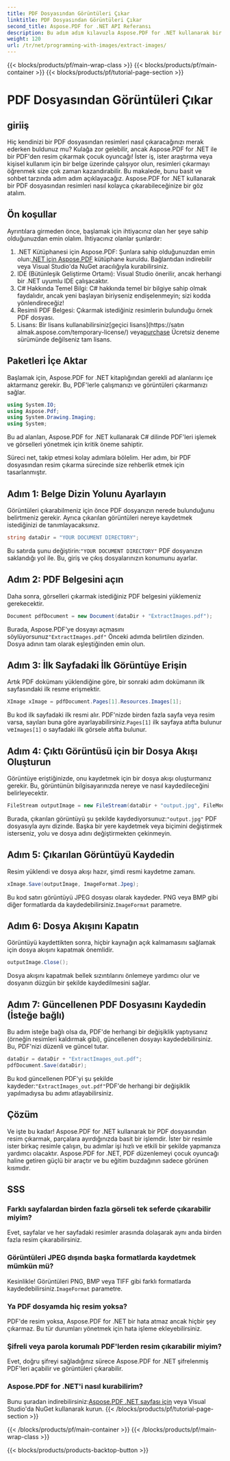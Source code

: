 ```yaml
---
title: PDF Dosyasından Görüntüleri Çıkar
linktitle: PDF Dosyasından Görüntüleri Çıkar
second_title: Aspose.PDF for .NET API Referansı
description: Bu adım adım kılavuzla Aspose.PDF for .NET kullanarak bir PDF dosyasından görüntüleri nasıl çıkaracağınızı öğrenin. İzlenmesi kolay talimatlarla başlayın.
weight: 120
url: /tr/net/programming-with-images/extract-images/
---
```


{{< blocks/products/pf/main-wrap-class >}}
{{< blocks/products/pf/main-container >}}
{{< blocks/products/pf/tutorial-page-section >}}

# PDF Dosyasından Görüntüleri Çıkar

## giriiş

Hiç kendinizi bir PDF dosyasından resimleri nasıl çıkaracağınızı merak ederken buldunuz mu? Kulağa zor gelebilir, ancak Aspose.PDF for .NET ile bir PDF'den resim çıkarmak çocuk oyuncağı! İster iş, ister araştırma veya kişisel kullanım için bir belge üzerinde çalışıyor olun, resimleri çıkarmayı öğrenmek size çok zaman kazandırabilir. Bu makalede, bunu basit ve sohbet tarzında adım adım açıklayacağız. Aspose.PDF for .NET kullanarak bir PDF dosyasından resimleri nasıl kolayca çıkarabileceğinize bir göz atalım.

## Ön koşullar

Ayrıntılara girmeden önce, başlamak için ihtiyacınız olan her şeye sahip olduğunuzdan emin olalım. İhtiyacınız olanlar şunlardır:

1.  .NET Kütüphanesi için Aspose.PDF: Şunlara sahip olduğunuzdan emin olun:[.NET için Aspose.PDF](https://releases.aspose.com/pdf/net/) kütüphane kuruldu. Bağlantıdan indirebilir veya Visual Studio'da NuGet aracılığıyla kurabilirsiniz.
2. IDE (Bütünleşik Geliştirme Ortamı): Visual Studio önerilir, ancak herhangi bir .NET uyumlu IDE çalışacaktır.
3. C# Hakkında Temel Bilgi: C# hakkında temel bir bilgiye sahip olmak faydalıdır, ancak yeni başlayan biriyseniz endişelenmeyin; sizi kodda yönlendireceğiz!
4. Resimli PDF Belgesi: Çıkarmak istediğiniz resimlerin bulunduğu örnek PDF dosyası.
5.  Lisans: Bir lisans kullanabilirsiniz[geçici lisans](https://satın almak.aspose.com/temporary-license/) veya[purchase](https://purchase.aspose.com/buy) Ücretsiz deneme sürümünde değilseniz tam lisans.

## Paketleri İçe Aktar

Başlamak için, Aspose.PDF for .NET kitaplığından gerekli ad alanlarını içe aktarmanız gerekir. Bu, PDF'lerle çalışmanızı ve görüntüleri çıkarmanızı sağlar.

```csharp
using System.IO;
using Aspose.Pdf;
using System.Drawing.Imaging;
using System;
```

Bu ad alanları, Aspose.PDF for .NET kullanarak C# dilinde PDF'leri işlemek ve görselleri yönetmek için kritik öneme sahiptir.

Süreci net, takip etmesi kolay adımlara bölelim. Her adım, bir PDF dosyasından resim çıkarma sürecinde size rehberlik etmek için tasarlanmıştır.

## Adım 1: Belge Dizin Yolunu Ayarlayın

Görüntüleri çıkarabilmeniz için önce PDF dosyanızın nerede bulunduğunu belirtmeniz gerekir. Ayrıca çıkarılan görüntüleri nereye kaydetmek istediğinizi de tanımlayacaksınız.

```csharp
string dataDir = "YOUR DOCUMENT DIRECTORY";
```

 Bu satırda şunu değiştirin:`"YOUR DOCUMENT DIRECTORY"` PDF dosyanızın saklandığı yol ile. Bu, giriş ve çıkış dosyalarınızın konumunu ayarlar.

## Adım 2: PDF Belgesini açın

Daha sonra, görselleri çıkarmak istediğiniz PDF belgesini yüklemeniz gerekecektir.

```csharp
Document pdfDocument = new Document(dataDir + "ExtractImages.pdf");
```

 Burada, Aspose.PDF'ye dosyayı açmasını söylüyorsunuz`"ExtractImages.pdf"` Önceki adımda belirtilen dizinden. Dosya adının tam olarak eşleştiğinden emin olun.

## Adım 3: İlk Sayfadaki İlk Görüntüye Erişin

Artık PDF dokümanı yüklendiğine göre, bir sonraki adım dokümanın ilk sayfasındaki ilk resme erişmektir.

```csharp
XImage xImage = pdfDocument.Pages[1].Resources.Images[1];
```

 Bu kod ilk sayfadaki ilk resmi alır. PDF'nizde birden fazla sayfa veya resim varsa, sayıları buna göre ayarlayabilirsiniz.`Pages[1]` ilk sayfaya atıfta bulunur ve`Images[1]` o sayfadaki ilk görsele atıfta bulunur.

## Adım 4: Çıktı Görüntüsü için bir Dosya Akışı Oluşturun

Görüntüye eriştiğinizde, onu kaydetmek için bir dosya akışı oluşturmanız gerekir. Bu, görüntünün bilgisayarınızda nereye ve nasıl kaydedileceğini belirleyecektir.

```csharp
FileStream outputImage = new FileStream(dataDir + "output.jpg", FileMode.Create);
```

 Burada, çıkarılan görüntüyü şu şekilde kaydediyorsunuz:`"output.jpg"` PDF dosyasıyla aynı dizinde. Başka bir yere kaydetmek veya biçimini değiştirmek isterseniz, yolu ve dosya adını değiştirmekten çekinmeyin.

## Adım 5: Çıkarılan Görüntüyü Kaydedin

Resim yüklendi ve dosya akışı hazır, şimdi resmi kaydetme zamanı.

```csharp
xImage.Save(outputImage, ImageFormat.Jpeg);
```

 Bu kod satırı görüntüyü JPEG dosyası olarak kaydeder. PNG veya BMP gibi diğer formatlarda da kaydedebilirsiniz.`ImageFormat` parametre.

## Adım 6: Dosya Akışını Kapatın

Görüntüyü kaydettikten sonra, hiçbir kaynağın açık kalmamasını sağlamak için dosya akışını kapatmak önemlidir.

```csharp
outputImage.Close();
```

Dosya akışını kapatmak bellek sızıntılarını önlemeye yardımcı olur ve dosyanın düzgün bir şekilde kaydedilmesini sağlar.

## Adım 7: Güncellenen PDF Dosyasını Kaydedin (İsteğe bağlı)

Bu adım isteğe bağlı olsa da, PDF'de herhangi bir değişiklik yaptıysanız (örneğin resimleri kaldırmak gibi), güncellenen dosyayı kaydedebilirsiniz. Bu, PDF'nizi düzenli ve güncel tutar.

```csharp
dataDir = dataDir + "ExtractImages_out.pdf";
pdfDocument.Save(dataDir);
```

 Bu kod güncellenen PDF'yi şu şekilde kaydeder:`"ExtractImages_out.pdf"`PDF'de herhangi bir değişiklik yapılmadıysa bu adımı atlayabilirsiniz.

## Çözüm

Ve işte bu kadar! Aspose.PDF for .NET kullanarak bir PDF dosyasından resim çıkarmak, parçalara ayırdığınızda basit bir işlemdir. İster bir resimle ister birkaç resimle çalışın, bu adımlar işi hızlı ve etkili bir şekilde yapmanıza yardımcı olacaktır. Aspose.PDF for .NET, PDF düzenlemeyi çocuk oyuncağı haline getiren güçlü bir araçtır ve bu eğitim buzdağının sadece görünen kısmıdır. 

## SSS

### Farklı sayfalardan birden fazla görseli tek seferde çıkarabilir miyim?
Evet, sayfalar ve her sayfadaki resimler arasında dolaşarak aynı anda birden fazla resim çıkarabilirsiniz.

### Görüntüleri JPEG dışında başka formatlarda kaydetmek mümkün mü?
 Kesinlikle! Görüntüleri PNG, BMP veya TIFF gibi farklı formatlarda kaydedebilirsiniz.`ImageFormat` parametre.

### Ya PDF dosyamda hiç resim yoksa?
PDF'de resim yoksa, Aspose.PDF for .NET bir hata atmaz ancak hiçbir şey çıkarmaz. Bu tür durumları yönetmek için hata işleme ekleyebilirsiniz.

### Şifreli veya parola korumalı PDF'lerden resim çıkarabilir miyim?
Evet, doğru şifreyi sağladığınız sürece Aspose.PDF for .NET şifrelenmiş PDF'leri açabilir ve görüntüleri çıkarabilir.

### Aspose.PDF for .NET'i nasıl kurabilirim?
 Bunu şuradan indirebilirsiniz:[Aspose.PDF .NET sayfası için](https://releases.aspose.com/pdf/net/) veya Visual Studio'da NuGet kullanarak kurun.
{{< /blocks/products/pf/tutorial-page-section >}}

{{< /blocks/products/pf/main-container >}}
{{< /blocks/products/pf/main-wrap-class >}}

{{< blocks/products/products-backtop-button >}}
